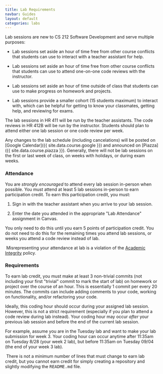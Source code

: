 ```yaml
---
title: Lab Requirements
navbar: Guides
layout: default
categories: labs
---
```


Lab sessions are new to CS 212 Software Development and serve multiple purposes:

  - Lab sessions set aside an hour of time free from other course conflicts that students can use to interact with a teacher assistant for help.

  - Lab sessions set aside an hour of time free from other course conflicts that students can use to attend one-on-one code reviews with the instructor.

  - Lab sessions set aside an hour of time outside of class that students can use to make progress on homework and projects.

  - Lab sessions provide a smaller cohort (15 students maximum) to interact with, which can be helpful for getting to know your classmates, getting help, and reviewing for exams.

The lab sessions in HR 411 will be run by the teacher assistants. The code reviews in HR 412B will be run by the instructor. Students should plan to attend either one lab session or one code review per week.

Any changes to the lab schedule (including cancelations) will be posted on [Google Calendar]({{ site.data.course.google }}) and announced on [Piazza]({{ site.data.course.piazza }}). Generally, there will not be lab sessions on the first or last week of class, on weeks with holidays, or during exam weeks.

### Attendance

You are *strongly encouraged* to attend every lab session in-person when possible. You must attend at least 5 lab sessions in-person to earn participation credit. To earn this participation credit, you must:

  1. Sign in with the teacher assistant when you arrive to your lab session.

  2. Enter the date you attended in the appropriate "Lab Attendance" assignment in Canvas.

You only need to do this until you earn 5 points of participation credit. You do not need to do this for the remaining times you attend lab sessions, or weeks you attend a code review instead of lab.

<article class="message is-danger">
  <div class="message-body">
    <i class="fas fa-exclamation-triangle"></i>&nbsp;Misrepresenting your attendance at lab is a violation of the <a href="{{ "/syllabus.html#academic-integrity" | relative_link }}">Academic Integrity</a> policy.
  </div>
</article>

### Requirements

To earn lab credit, you must make at least 3 non-trivial commits (not including your first "trivial" commit to mark the start of lab) on homework or project over the course of an hour. This is essentially 1 commit per every 20 minutes. The commits can include adding comments to your code, working on functionality, and/or refactoring your code.

Ideally, this coding hour should occur during your assigned lab session. However, this is not a strict requirement (especially if you plan to attend a code review during lab instead). Your coding hour may occur _after_ your previous lab session and before the end of the current lab session.

For example, assume you are in the Tuesday lab and want to make your lab submission for week 3. Your coding hour can occur anytime after 11:35am on Tuesday 8/28 (your week 2 lab), but before 11:35am on Tuesday 09/04 (the end of your week 3 lab).

<article class="message is-warning">
  <div class="message-body">
    <i class="fas fa-exclamation-triangle"></i>&nbsp;There is not a minimum number of lines that must change to earn lab credit, but you cannot earn credit for simply creating a repository and slightly modifying the <tt>README.md</tt> file.
  </div>
</article>
